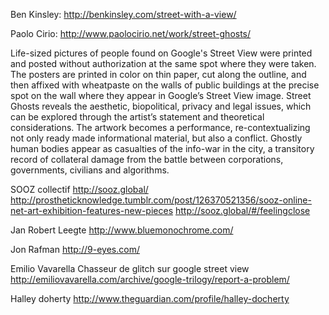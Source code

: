 Ben Kinsley:
http://benkinsley.com/street-with-a-view/

Paolo Cirio:
http://www.paolocirio.net/work/street-ghosts/

Life-sized pictures of people found on Google's Street View were printed and posted without authorization at the same spot where they were taken. The posters are printed in color on thin paper, cut along the outline, and then affixed with wheatpaste on the walls of public buildings at the precise spot on the wall where they appear in Google’s Street View image. Street Ghosts reveals the aesthetic, biopolitical, privacy and legal issues, which can be explored through the artist’s statement and theoretical considerations. The artwork becomes a performance, re-contextualizing not only ready made informational material, but also a conflict. Ghostly human bodies appear as casualties of the info-war in the city, a transitory record of collateral damage from the battle between corporations, governments, civilians and algorithms.

SOOZ collectif
http://sooz.global/
http://prostheticknowledge.tumblr.com/post/126370521356/sooz-online-net-art-exhibition-features-new-pieces
http://sooz.global/#/feelingclose

Jan Robert Leegte
http://www.bluemonochrome.com/

Jon Rafman
http://9-eyes.com/

Emilio Vavarella
Chasseur de glitch sur google street view
http://emiliovavarella.com/archive/google-trilogy/report-a-problem/

Halley doherty
http://www.theguardian.com/profile/halley-docherty
